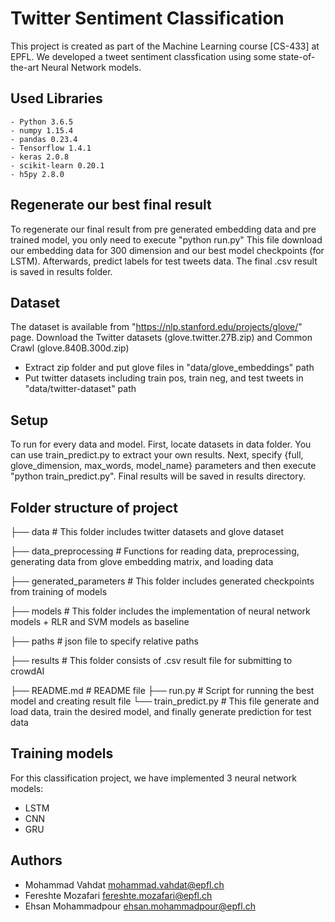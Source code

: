 # Twitter Sentiment Classification
This project is created as part of the Machine Learning course [CS-433] at EPFL. We developed a tweet sentiment classfication using some state-of-the-art Neural Network models.

## Used Libraries
```
- Python 3.6.5
- numpy 1.15.4
- pandas 0.23.4
- Tensorflow 1.4.1
- keras 2.0.8
- scikit-learn 0.20.1
- h5py 2.8.0
```

## Regenerate our best final result
To regenerate our final result from pre generated embedding data and pre trained model, you only need to execute "python run.py"
This file download our embedding data for 300 dimension and our best model checkpoints (for LSTM). Afterwards, predict labels for test tweets data. The final .csv result is saved in results folder.

## Dataset
The dataset is available from "https://nlp.stanford.edu/projects/glove/" page. Download the Twitter datasets (glove.twitter.27B.zip) and Common Crawl (glove.840B.300d.zip)
- Extract zip folder and put glove files in "data/glove_embeddings" path
- Put twitter datasets including train pos, train neg, and test tweets in "data/twitter-dataset" path

## Setup
To run for every data and model. First, locate datasets in data folder. You can use train_predict.py to extract your own results. Next, specify {full, glove_dimension, max_words, model_name} parameters and then execute "python train_predict.py". Final results will be saved in results directory.

## Folder structure of project
├── data                   # This folder includes twitter datasets and glove dataset

├── data_preprocessing     # Functions for reading data, preprocessing, generating data from glove embedding matrix, and loading data

├── generated_parameters   # This folder includes generated checkpoints from training of models

├── models                 # This folder includes the implementation of neural network models + RLR and SVM models as baseline

├── paths                  # json file to specify relative paths

├── results                # This folder consists of .csv result file for submitting to crowdAI

├── README.md              # README file
├── run.py                 # Script for running the best model and creating result file
└── train_predict.py       # This file generate and load data, train the desired model, and finally generate prediction for test data

## Training models
For this classification project, we have implemented 3 neural network models:
- LSTM
- CNN
- GRU 

## Authors
- Mohammad Vahdat    			mohammad.vahdat@epfl.ch
- Fereshte Mozafari   			fereshte.mozafari@epfl.ch
- Ehsan Mohammadpour  			ehsan.mohammadpour@epfl.ch
